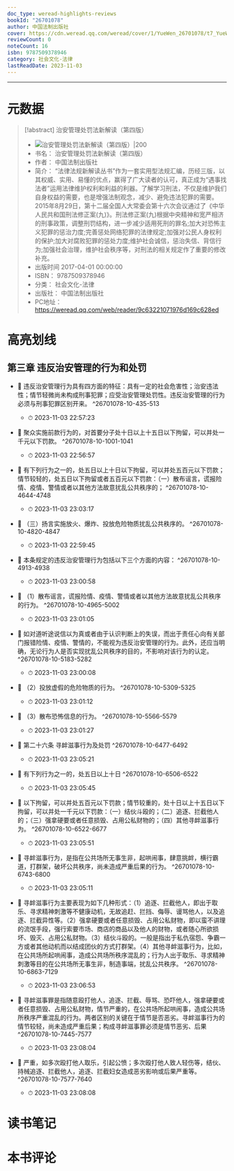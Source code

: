 ```yaml
---
doc_type: weread-highlights-reviews
bookId: "26701078"
author: 中国法制出版社
cover: https://cdn.weread.qq.com/weread/cover/1/YueWen_26701078/t7_YueWen_26701078.jpg
reviewCount: 0
noteCount: 16
isbn: 9787509378946
category: 社会文化-法律
lastReadDate: 2023-11-03
---
```


---
# 元数据
> [!abstract] 治安管理处罚法新解读（第四版）
> - ![ 治安管理处罚法新解读（第四版）|200](https://cdn.weread.qq.com/weread/cover/1/YueWen_26701078/t7_YueWen_26701078.jpg)
> - 书名： 治安管理处罚法新解读（第四版）
> - 作者： 中国法制出版社
> - 简介： “法律法规新解读丛书”作为一套实用型法规汇编，历经三版，以其权威、实用、易懂的优点，赢得了广大读者的认可，真正成为“遇事找法者”运用法律维护权利和利益的利器。了解学习刑法，不仅是维护我们自身权益的需要，也是增强法制观念，减少、避免违法犯罪的需要。2015年8月29日，第十二届全国人大常委会第十六次会议通过了《中华人民共和国刑法修正案(九)》。刑法修正案(九)根据中央精神和宽严相济的刑事政策，调整刑罚结构，进一步减少适用死刑的罪名;加大对恐怖主义犯罪的惩治力度;完善惩处网络犯罪的法律规定;加强对公民人身权利的保护;加大对腐败犯罪的惩处力度;维护社会诚信，惩治失信、背信行为;加强社会治理，维护社会秩序等，对刑法的相关规定作了重要的修改补充。
> - 出版时间 2017-04-01 00:00:00
> - ISBN： 9787509378946
> - 分类： 社会文化-法律
> - 出版社： 中国法制出版社
> - PC地址：https://weread.qq.com/web/reader/9c63221071976d169c628ed

# 高亮划线

## 第三章 违反治安管理的行为和处罚


- 📌 违反治安管理行为具有四方面的特征：具有一定的社会危害性；治安违法性；情节轻微尚未构成刑事犯罪；应受治安管理处罚性。违反治安管理的行为必须与刑事犯罪区别开来。  ^26701078-10-435-513
    - ⏱ 2023-11-03 22:57:23 

- 📌 聚众实施前款行为的，对首要分子处十日以上十五日以下拘留，可以并处一千元以下罚款。  ^26701078-10-1001-1041
    - ⏱ 2023-11-03 22:56:57 

- 📌 有下列行为之一的，处五日以上十日以下拘留，可以并处五百元以下罚款；情节较轻的，处五日以下拘留或者五百元以下罚款：（一）散布谣言，谎报险情、疫情、警情或者以其他方法故意扰乱公共秩序的；  ^26701078-10-4644-4748
    - ⏱ 2023-11-03 23:03:17 

- 📌 （三）扬言实施放火、爆炸、投放危险物质扰乱公共秩序的。  ^26701078-10-4820-4847
    - ⏱ 2023-11-03 22:59:45 

- 📌 本条规定的违反治安管理行为包括以下三个方面的内容：  ^26701078-10-4913-4938
    - ⏱ 2023-11-03 23:00:58 

- 📌 （1）散布谣言，谎报险情、疫情、警情或者以其他方法故意扰乱公共秩序的行为。  ^26701078-10-4965-5002
    - ⏱ 2023-11-03 23:01:05 

- 📌 如对道听途说信以为真或者由于认识判断上的失误，而出于责任心向有关部门报错险情、疫情、警情的，不能视为违反治安管理的行为。此外，还应当明确，无论行为人是否实现扰乱公共秩序的目的，不影响对该行为的认定。  ^26701078-10-5183-5282
    - ⏱ 2023-11-03 23:00:08 

- 📌 （2）投放虚假的危险物质的行为。  ^26701078-10-5309-5325
    - ⏱ 2023-11-03 23:01:12 

- 📌 （3）散布恐怖信息的行为。  ^26701078-10-5566-5579
    - ⏱ 2023-11-03 23:01:27 

- 📌 第二十六条 寻衅滋事行为及处罚  ^26701078-10-6477-6492
    - ⏱ 2023-11-03 23:05:21 

- 📌 有下列行为之一的，处五日以上十日  ^26701078-10-6506-6522
    - ⏱ 2023-11-03 23:05:45 

- 📌 以下拘留，可以并处五百元以下罚款；情节较重的，处十日以上十五日以下拘留，可以并处一千元以下罚款：（一）结伙斗殴的；（二）追逐、拦截他人的；（三）强拿硬要或者任意损毁、占用公私财物的；（四）其他寻衅滋事行为。  ^26701078-10-6522-6677
    - ⏱ 2023-11-03 23:05:51 

- 📌 寻衅滋事行为，是指在公共场所无事生非，起哄闹事，肆意挑衅，横行霸道，打群架，破坏公共秩序，尚未造成严重后果的行为。  ^26701078-10-6743-6800
    - ⏱ 2023-11-03 23:05:11 

- 📌 寻衅滋事行为主要表现为如下几种形式：（1）追逐、拦截他人，即出于取乐、寻求精神刺激等不健康动机，无故追赶、拦挡、侮辱、谩骂他人，以及追逐、拦截异性等。（2）强拿硬要或者任意损毁、占用公私财物，即以蛮不讲理的流氓手段，强行索要市场、商店的商品以及他人的财物，或者随心所欲损坏、毁灭、占用公私财物。（3）结伙斗殴的。一般是指出于私仇宿怨、争霸一方或者其他动机而以结成团伙的方式打群架。（4）其他寻衅滋事行为，比如，在公共场所起哄闹事，造成公共场所秩序混乱的；行为人出于取乐、寻求精神刺激等目的在公共场所无事生非，制造事端，扰乱公共秩序。  ^26701078-10-6863-7129
    - ⏱ 2023-11-03 23:06:53 

- 📌 寻衅滋事罪是指随意殴打他人，追逐、拦截、辱骂、恐吓他人，强拿硬要或者任意损毁、占用公私财物，情节严重的，在公共场所起哄闹事，造成公共场所秩序严重混乱的行为。两者区别的关键在于情节是否恶劣。寻衅滋事行为的情节较轻，尚未造成严重后果；构成寻衅滋事罪必须是情节恶劣、后果  ^26701078-10-7445-7577
    - ⏱ 2023-11-03 23:08:04 

- 📌 严重，如多次殴打他人取乐，引起公愤；多次殴打他人致人轻伤等，结伙、持械追逐、拦截他人，追逐、拦截妇女造成恶劣影响或后果严重等。  ^26701078-10-7577-7640
    - ⏱ 2023-11-03 23:08:08 
# 读书笔记

# 本书评论
